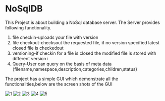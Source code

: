 # NoSqlDB
This Project is about building a NoSql database server.
The Server provides following functionality.

1. file checkin-uploads your file with version
2. file checkout-checksout the requested file, if no version specified latest closed file is checkedout
3. versioning-if checkin for a file is closed the modified file is stored with different version i
4. Query-User can query on the basis of meta data {filename,namespace,description,categories,children,status}

The project has a simple GUI which demonstrate all the functionalities,below are the screen shots of the GUI

![1](https://user-images.githubusercontent.com/29260024/41212958-edf9d2ca-6d0f-11e8-85d8-2b69660790cc.png)
![2](https://user-images.githubusercontent.com/29260024/41212959-ee0a0fe6-6d0f-11e8-919f-b7f092559a69.png)
![3](https://user-images.githubusercontent.com/29260024/41212960-ee18e444-6d0f-11e8-9696-c363dcb0eddc.png)
![4](https://user-images.githubusercontent.com/29260024/41212961-ee27106e-6d0f-11e8-865d-de20ce37aa2d.png)
![5](https://user-images.githubusercontent.com/29260024/41212962-ee32ae38-6d0f-11e8-8e78-c8c600a05c34.png)








